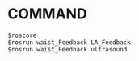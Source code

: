 COMMAND
=======

    $roscore
    $rosrun waist_Feedback LA_Feedback
    $rosrun waist_Feedback ultrasound
